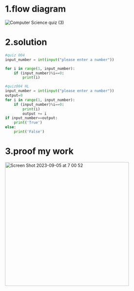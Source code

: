 # 1.flow diagram
![Computer Science quiz (3)](https://github.com/Happa1/unit1-2024/assets/142579414/ffb7d04c-7c34-4742-95da-f3339931ec62)


# 2.solution
```.py
#quiz 004
input_number = int(input("please enter a number"))

for i in range(1, input_number):
    if (input_number)%i==0:
        print(i)

#quiz004 HL
input_number = int(input("please enter a number"))
output=0
for i in range(1, input_number):
    if (input_number)%i==0:
        print(i)
        output += i
if input_number==output:
    print('True')
else:
    print('False')
```

# 3.proof my work
<img width="406" alt="Screen Shot 2023-09-05 at 7 00 52" src="https://github.com/Happa1/unit1-2024/assets/142579414/2998f951-6f94-47ef-b30e-f8b4212023e0">

